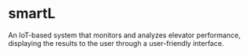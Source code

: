 # smartL
An IoT-based system that monitors and analyzes elevator performance, displaying the results to the user through a user-friendly interface.
